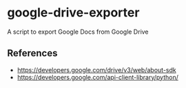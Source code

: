 # google-drive-exporter
A script to export Google Docs from Google Drive

## References
  - https://developers.google.com/drive/v3/web/about-sdk
  - https://developers.google.com/api-client-library/python/
